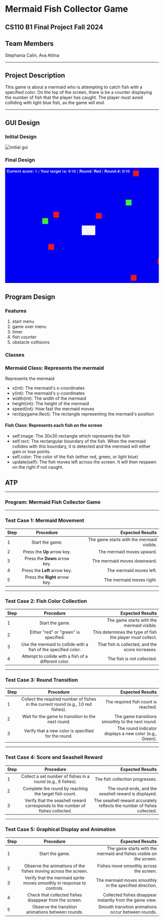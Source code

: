 
# Mermaid Fish Collector Game
## CS110 B1 Final Project Fall 2024

## Team Members

Stephania Calin, Ava Attina

***

## Project Description

This game is about a mermaid who is attempting to catch fish with a specified color. On the top of the screen, there is be a counter displaying the number of fish that the player has caught. The player must avoid colliding with light blue fish, as the game will end.

***    

## GUI Design

### Initial Design

![initial gui](assets/gui.jpg)

### Final Design

![final gui](assets/finalgui.jpg)

## Program Design

### Features

1. start menu
2. game over menu
3. timer
4. fish counter
5. obstacle collisions

### Classes

### Mermaid Class: Represents the mermaid
Represents the mermaid
- x(int): The mermaid's x-coordinates
- y(int): The mermaid's y-coordinates
- width(int): The width of the mermaid
- height(int): The height of the mermaid
- speed(int): How fast the mermaid moves
- rect(pygame.Rect): The rectangle representing the mermaid's position

#### Fish Class: Represents each fish on the screen
- self.image: The 30x30 rectangle which represents the fish
- self.rect: The rectangular boundary of the fish. When the mermaid collides with this boundary, it is detected and the mermaid will either gain or lose points.
- self.color: The color of the fish (either red, green, or light blue)
- update(self): The fish moves left across the screen. It will then respawn on the right if not caught.

## ATP

---

### Program: Mermaid Fish Collector Game 

---

### Test Case 1: Mermaid Movement  

| Step |              Procedure              |                Expected Results                 |
|------|:-----------------------------------:|-----------------------------------------------:|
|  1   | Start the game.                       | The game starts with the mermaid visible.       |
|  2   | Press the **Up** arrow key.           | The mermaid moves upward.                       |
|  3   | Press the **Down** arrow key.         | The mermaid moves downward.                     |
|  4   | Press the **Left** arrow key.         | The mermaid moves left.                         |
|  5   | Press the **Right** arrow key.        | The mermaid moves right.                        |

---

### **Test Case 2: Fish Color Collection**  

| Step |              Procedure              |                Expected Results                 |
|------|:-----------------------------------:|-----------------------------------------------:|
|  1   | Start the game.                      | The game starts with the mermaid visible.       |
|  2   | Either "red" or "green" is specified.    | This determines the type of fish the player must collect.             |
|  3   | Use the mermaid to collide with a fish of the specified color. | That fish is collected, and the score increases. |
|  4   | Attempt to collide with a fish of a different color. | The fish is not collected.           |

---

### **Test Case 3: Round Transition**  

| Step |              Procedure              |                Expected Results                 |
|------|:-----------------------------------:|-----------------------------------------------:|
|  1   | Collect the required number of fishes in the current round (e.g., 10 red fishes). | The required fish count is reached.             |
|  2   | Wait for the game to transition to the next round. | The game transitions smoothly to the next round. |
|  3   | Verify that a new color is specified for the round. | The round indicator displays a new color (e.g., Green). |

---

### **Test Case 4: Score and Seashell Reward**  

| Step |              Procedure              |                Expected Results                 |
|------|:-----------------------------------:|-----------------------------------------------:|
|  1   | Collect a set number of fishes in a round (e.g., 8 fishes). | The fish collection progresses.                 |
|  2   | Complete the round by reaching the target fish count. | The round ends, and the seashell reward is displayed. |
|  3   | Verify that the seashell reward corresponds to the number of fishes collected. | The seashell reward accurately reflects the number of fishes collected. |

---

### **Test Case 5: Graphical Display and Animation**  

| Step |              Procedure              |                Expected Results                 |
|------|:-----------------------------------:|-----------------------------------------------:|
|  1   | Start the game.                      | The game starts with the mermaid and fishes visible on the screen. |
|  2   | Observe the animations of the fishes moving across the screen. | Fishes move smoothly across the screen.         |
|  3   | Verify that the mermaid sprite moves smoothly in response to controls. | The mermaid moves smoothly in the specified direction. |
|  4   | Check that collected fishes disappear from the screen. | Collected fishes disappear instantly from the game view. |
|  5   | Observe the transition animations between rounds. | Smooth transition animations occur between rounds. | 
